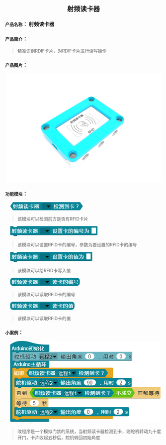 ## <center>射频读卡器</center>

### ``产品名称``： 射频读卡器


### ``产品简介``：

> 精准识别RDIF卡片，对RDIF卡片进行读写操作

### ``产品图片``：

<div align="center">
  <img src="../img/sensor/RFID/RFID.png" width="500px" ><br>
</div>

### ``功能模块``：

&nbsp;&nbsp;&nbsp;&nbsp;![](../img/sensor/RFID/isRFID.png)

> 该模块可以检测前方是否有RFID卡片

&nbsp;&nbsp;&nbsp;&nbsp;![](../img/sensor/RFID/inputid.png)

> 该模块可以设置RFID卡的编号，参数为要设置的RFID卡的编号

&nbsp;&nbsp;&nbsp;&nbsp;![](../img/sensor/RFID/inputvalue.png)

> 该模块可以给RFID卡写入值

&nbsp;&nbsp;&nbsp;&nbsp;![](../img/sensor/RFID/outputid.png)

> 该模块可以读取RFID卡的编号

&nbsp;&nbsp;&nbsp;&nbsp;![](../img/sensor/RFID/outputvalue.png)

> 该模块可以读取RFID卡的值

### ``小案例``：

&nbsp;&nbsp;&nbsp;&nbsp;![](../img/sensor/RFID/demo.png)

> 改程序是一个模拟门禁的系统，当射频读卡器检测到卡，则舵机转动九十度开门，卡片收起五秒后，舵机转回初始角度
